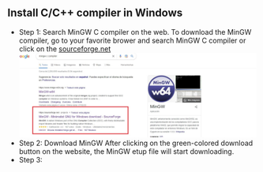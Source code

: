 ## Install C/C++ compiler in Windows
- Step 1: Search MinGW C compiler on the web.
    To download the MinGW compiler, go to your favorite brower and search MinGW C compiler or click on the [sourceforge.net](https://sourceforge.net/projects/mingw/)
    ![images_reference](/images_reference/step_1.jpg)
- Step 2: Download MinGW
    After clicking on the green-colored download button on the website, the MinGW etup file will start downloading.
- Step 3: